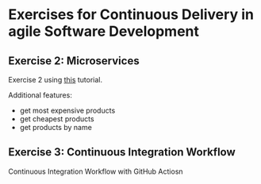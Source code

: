 # Exercises for Continuous Delivery in agile Software Development 
## Exercise 2: Microservices
Exercise 2  using [this](https://semaphoreci.com/community/tutorials/building-and-testing-a-rest-api-in-go-with-gorilla-mux-and-postgresql) tutorial.

Additional features:

- get most expensive products
- get cheapest products
- get products by name

## Exercise 3: Continuous Integration Workflow
Continuous Integration Workflow with GitHub Actiosn
